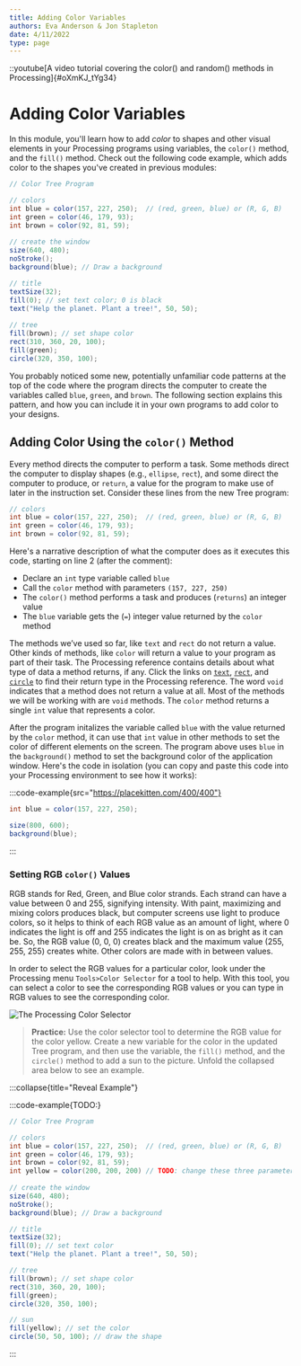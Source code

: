 ```yaml
---
title: Adding Color Variables
authors: Eva Anderson & Jon Stapleton
date: 4/11/2022
type: page
---
```


::youtube[A video tutorial covering the color() and random() methods in Processing]{#oXmKJ_tYg34}

# Adding Color Variables

In this module, you'll learn how to add *color* to shapes and other visual elements in your Processing programs using variables, the `color()` method, and the `fill()` method. Check out the following code example, which adds color to the shapes you've created in previous modules:

```java
// Color Tree Program

// colors
int blue = color(157, 227, 250);  // (red, green, blue) or (R, G, B)
int green = color(46, 179, 93);
int brown = color(92, 81, 59);
      
// create the window
size(640, 480);
noStroke();
background(blue); // Draw a background 

// title
textSize(32);
fill(0); // set text color; 0 is black
text("Help the planet. Plant a tree!", 50, 50);
  
// tree
fill(brown); // set shape color  
rect(310, 360, 20, 100);   
fill(green); 
circle(320, 350, 100);
```

You probably noticed some new, potentially unfamiliar code patterns at the top of the code where the program directs the computer to create the variables called `blue`, `green`, and `brown`. The following section explains this pattern, and how you can include it in your own programs to add color to your designs.

## Adding Color Using the `color()` Method

Every method directs the computer to perform a task. Some methods direct the computer to display shapes (e.g., `ellipse`, `rect`), and some direct the computer to produce, or `return`, a value for the program to make use of later in the instruction set. Consider these lines from the new Tree program:

```java
// colors
int blue = color(157, 227, 250);  // (red, green, blue) or (R, G, B)
int green = color(46, 179, 93);
int brown = color(92, 81, 59);
```

Here's a narrative description of what the computer does as it executes this code, starting on line 2 (after the comment):

* Declare an `int` type variable called `blue`
* Call the `color` method with parameters `(157, 227, 250)`
* The `color()` method performs a task and produces (`returns`) an integer value
* The `blue` variable gets the (`=`) integer value returned by the `color` method

The methods we’ve used so far, like `text` and `rect` do not return a value. Other kinds of methods, like `color` will return a value to your program as part of their task. The Processing reference contains details about what type of data a method returns, if any. Click the links on [`text`](https://processing.org/reference/text_.html), [`rect`](https://processing.org/reference/rect_.html), and [`circle`](https://processing.org/reference/color_.html) to find their return type in the Processing reference. The word `void` indicates that a method does not return a value at all. Most of the methods we will be working with are `void` methods. The `color` method returns a single `int` value that represents a color.

After the program initalizes the variable called `blue` with the value returned by the `color` method, it can use that `int` value in other methods to set the color of different elements on the screen. The program above uses `blue` in the `background()` method to set the background color of the application window. Here's the code in isolation (you can copy and paste this code into your Processing environment to see how it works):

:::code-example{src="https://placekitten.com/400/400"}
```java
int blue = color(157, 227, 250);

size(800, 600);
background(blue);
```
:::

### Setting RGB `color()` Values

RGB stands for Red, Green, and Blue color strands. Each strand can have a value between 0 and 255, signifying intensity.  With paint, maximizing and mixing colors produces black, but computer screens use light to produce colors, so it helps to think of each RGB value as an amount of light, where 0 indicates the light is off and 255 indicates the light is on as bright as it can be. So, the RGB value (0, 0, 0) creates black and the maximum value (255, 255, 255) creates white. Other colors are made with in between values.

In order to select the RGB values for a particular color, look under the Processing menu `Tools>Color Selector` for a tool to help. With this tool, you can select a color to see the corresponding RGB values or you can type in RGB values to see the corresponding color.

![The Processing Color Selector](TODO:Processing_color_selector)

> **Practice:** Use the color selector tool to determine the RGB value for the color yellow. Create a new variable for the color in the updated Tree program, and then use the variable, the `fill()` method, and the `circle()` method to add a sun to the picture. Unfold the collapsed area below to see an example.

:::collapse{title="Reveal Example"}

:::code-example{TODO:}
```java
// Color Tree Program

// colors
int blue = color(157, 227, 250);  // (red, green, blue) or (R, G, B)
int green = color(46, 179, 93);
int brown = color(92, 81, 59);
int yellow = color(200, 200, 200) // TODO: change these three parameters to make "yellow"
    
// create the window
size(640, 480);
noStroke();
background(blue); // Draw a background 

// title
textSize(32);
fill(0); // set text color
text("Help the planet. Plant a tree!", 50, 50);

// tree
fill(brown); // set shape color  
rect(310, 360, 20, 100);   
fill(green); 
circle(320, 350, 100);

// sun
fill(yellow); // set the color
circle(50, 50, 100); // draw the shape
```
:::
